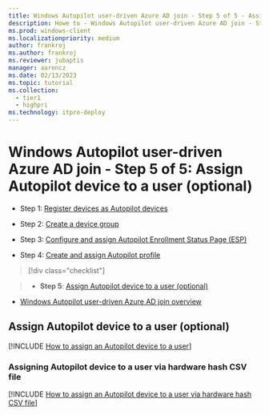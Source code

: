 ```yaml
---
title: Windows Autopilot user-driven Azure AD join - Step 5 of 5 - Assign Autopilot device to a user
description: Howe to - Windows Autopilot user-driven Azure AD join - Step 5 of 5 - Assign Autopilot device to a user.
ms.prod: windows-client
ms.localizationpriority: medium
author: frankroj
ms.author: frankroj
ms.reviewer: jubaptis
manager: aaroncz
ms.date: 02/13/2023
ms.topic: tutorial
ms.collection: 
  - tier1
  - highpri
ms.technology: itpro-deploy
---
```


# Windows Autopilot user-driven Azure AD join - Step 5 of 5: Assign Autopilot device to a user (optional)

- Step 1: [Register devices as Autopilot devices](autopilot-user-driven-aadj-1-register-device.md)

- Step 2: [Create a device group](autopilot-user-driven-aadj-2-create-device-group.md)

- Step 3: [Configure and assign Autopilot Enrollment Status Page (ESP)](autopilot-user-driven-aadj-3-configure-and-assign-esp.md)

- Step 4: [Create and assign Autopilot profile](autopilot-user-driven-aadj-4-create-and-assign-autopilot-profile.md)

> [!div class="checklist"]

> - **Step 5**: [Assign Autopilot device to a user (optional)](autopilot-user-driven-aadj-5-assign-autopilot-device-to-user.md)

- [Windows Autopilot user-driven Azure AD join overview](autopilot-user-driven-aadj-workflow.md)

## Assign Autopilot device to a user (optional)

[!INCLUDE [How to assign an Autopilot device to a user](includes/assign-autopilot-device-to-user.md)]

### Assigning Autopilot device to a user via hardware hash CSV file

[!INCLUDE [How to assign an Autopilot device to a user via hardware hash CSV file](includes/assign-autopilot-device-to-user-via-csv.md)]

<!--
## Previous step - Step 4 of 5: Create and assign user-driven Azure AD join Autopilot profile

> [!div class="nextstepaction"]
> [Step 4: Create and assign user-driven Azure AD join Autopilot profile](autopilot-user-driven-aadj-4-create-and-assign-autopilot-profile.md)

## Back to Windows Autopilot user-driven Azure AD join overview

> [!div class="nextstepaction"]
> [Windows Autopilot user-driven Azure AD join overview](autopilot-user-driven-aadj-workflow.md)
-->
